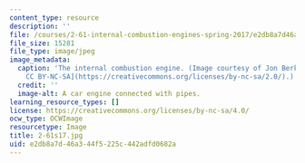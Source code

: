 ```yaml
---
content_type: resource
description: ''
file: /courses/2-61-internal-combustion-engines-spring-2017/e2db8a7d46a344f5225c442adfd0682a_2-61s17.jpg
file_size: 15281
file_type: image/jpeg
image_metadata:
  caption: 'The internal combustion engine. (Image courtesy of Jon Berkeley. [License:
    CC BY-NC-SA](https://creativecommons.org/licenses/by-nc-sa/2.0/).)'
  credit: ''
  image-alt: A car engine connected with pipes.
learning_resource_types: []
license: https://creativecommons.org/licenses/by-nc-sa/4.0/
ocw_type: OCWImage
resourcetype: Image
title: 2-61s17.jpg
uid: e2db8a7d-46a3-44f5-225c-442adfd0682a
---
```

